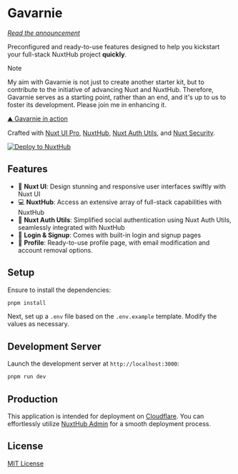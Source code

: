 # Gavarnie

_[Read the announcement](https://soubiran.dev/posts/introducing-gavarnie-launch-your-saas-with-nuxt-and-assurance)_

Preconfigured and ready-to-use features designed to help you kickstart your full-stack NuxtHub project **quickly**.

> [!NOTE]
> My aim with Gavarnie is not just to create another starter kit, but to contribute to the initiative of advancing Nuxt and NuxtHub.
> Therefore, Gavarnie serves as a starting point, rather than an end, and it's up to us to foster its development. Please join me in enhancing it.

[⛰️ Gavarnie in action](https://gavarnie.barbapapazes.com)

Crafted with [Nuxt UI Pro](https://ui.nuxt.com/pro), [NuxtHub](https://hub.nuxt.com), [Nuxt Auth Utils](https://github.com/atinux/nuxt-auth-utils), and [Nuxt Security](https://nuxt.com/modules/security).

[![Deploy to NuxtHub](https://hub.nuxt.com/button.svg)](https://hub.nuxt.com/new?template=gavarnie)

## Features

- 🎨 **Nuxt UI**: Design stunning and responsive user interfaces swiftly with Nuxt UI
- 💻 **NuxtHub**: Access an extensive array of full-stack capabilities with NuxtHub
- 🔑 **Nuxt Auth Utils**: Simplified social authentication using Nuxt Auth Utils, seamlessly integrated with NuxtHub
- 🚪 **Login & Signup**: Comes with built-in login and signup pages
- 🧑 **Profile**: Ready-to-use profile page, with email modification and account removal options.

## Setup

Ensure to install the dependencies:

```bash
pnpm install
```

Next, set up a `.env` file based on the `.env.example` template. Modify the values as necessary.

## Development Server

Launch the development server at `http://localhost:3000`:

```bash
pnpm run dev
```

## Production

This application is intended for deployment on [Cloudflare](https://cloudflare.com). You can effortlessly utilize [NuxtHub Admin](https://hub.nuxt.com/docs/getting-started/deploy#nuxthub-admin) for a smooth deployment process.

## License

[MIT License](./LICENSE)
